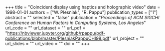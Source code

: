 +++
title = "Coincident display using haptics and holographic video"
date = 1998-01-01
authors = ["W. Plesniak", "R. Pappu"]
publication_types = ["1"]
abstract = ""
selected = "false"
publication = "*Proceedings of ACM SIGCHI Conference on Human Factors in Computing Systems, Los Angeles*"
url_code = ""
url_dataset = ""
url_pdf = "https://nbviewer.jupyter.org/github/rpappu/pdf-publications/blob/master/PlesniakPappuCHI98.pdf"
url_project = ""
url_slides = ""
url_video = ""
doi = ""
+++
